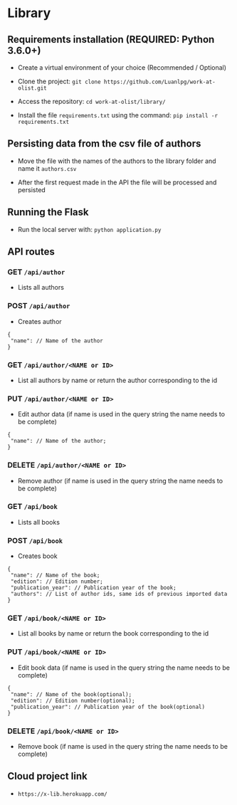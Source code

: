 # Library

## Requirements installation (REQUIRED: Python 3.6.0+)

- Create a virtual environment of your choice (Recommended / Optional)

- Clone the project: `git clone https://github.com/Luanlpg/work-at-olist.git`

- Access the repository: `cd work-at-olist/library/`

- Install the file `requirements.txt` using the command: `pip install -r requirements.txt`

## Persisting data from the csv file of authors

- Move the file with the names of the authors to the library folder and name it `authors.csv`

- After the first request made in the API the file will be processed and persisted

## Running the Flask

- Run the local server with: `python application.py`

## API routes

### GET `/api/author`
- Lists all authors

### POST `/api/author`
- Creates author
```
{
 "name": // Name of the author
}
```

### GET `/api/author/<NAME or ID>`
- List all authors by name or return the author corresponding to the id

### PUT `/api/author/<NAME or ID>`
- Edit author data (if name is used in the query string the name needs to be complete)
```
{
 "name": // Name of the author;
}
```

### DELETE `/api/author/<NAME or ID>`
- Remove author (if name is used in the query string the name needs to be complete)

### GET `/api/book`
- Lists all books

### POST `/api/book`
- Creates book
```
{
 "name": // Name of the book;
 "edition": // Edition number;
 "publication_year": // Publication year of the book;
 "authors": // List of author ids, same ids of previous imported data
}
```

### GET `/api/book/<NAME or ID>`
- List all books by name or return the book corresponding to the id

### PUT `/api/book/<NAME or ID>`
- Edit book data (if name is used in the query string the name needs to be complete)
```
{
 "name": // Name of the book(optional);
 "edition": // Edition number(optional);
 "publication_year": // Publication year of the book(optional)
}
```

### DELETE `/api/book/<NAME or ID>`
- Remove book (if name is used in the query string the name needs to be complete)

## Cloud project link
- `https://x-lib.herokuapp.com/`
